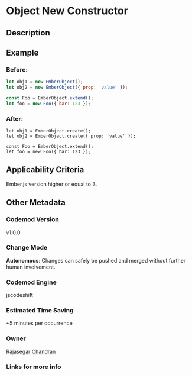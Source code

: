 # Object New Constructor

## Description

## Example

### Before:

```jsx
let obj1 = new EmberObject();
let obj2 = new EmberObject({ prop: 'value' });

const Foo = EmberObject.extend();
let foo = new Foo({ bar: 123 });
```

### After:

```tsx
let obj1 = EmberObject.create();
let obj2 = EmberObject.create({ prop: 'value' });

const Foo = EmberObject.extend();
let foo = new Foo({ bar: 123 });
```

## Applicability Criteria

Ember.js version higher or equal to 3.

## Other Metadata

### Codemod Version

v1.0.0

### Change Mode

**Autonomous**: Changes can safely be pushed and merged without further human involvement.

### **Codemod Engine**

jscodeshift

### Estimated Time Saving

~5 minutes per occurrence

### Owner

[Rajasegar Chandran](https://github.com/rajasegar)

### Links for more info
